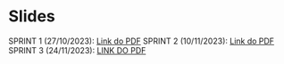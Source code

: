 # Slides

SPRINT 1 (27/10/2023): [Link do PDF](https://drive.google.com/drive/u/2/folders/192DbIsG0KLRj43iIeVXTRGmCUlmr2a28)
SPRINT 2 (10/11/2023): [Link do PDF]()
SPRINT 3 (24/11/2023): [LINK DO PDF]()
